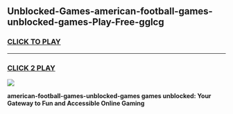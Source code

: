 
## Unblocked-Games-american-football-games-unblocked-games-Play-Free-gglcg
<h3>
<a href="https://premium76.site?title=american-football-games-unblocked-games&ref=17A">CLICK TO PLAY</a></h3>
<hr>

<h3>
<a href="https://premium76.site?title=american-football-games-unblocked-games&ref=17A">CLICK 2 PLAY</a>
  
</h3>

<a href="https://premium76.site?title=american-football-games-unblocked-games&ref=17A"><img src="https://clearcache.store/games.png"></a>


**american-football-games-unblocked-games games unblocked: Your Gateway to Fun and Accessible Online Gaming**

